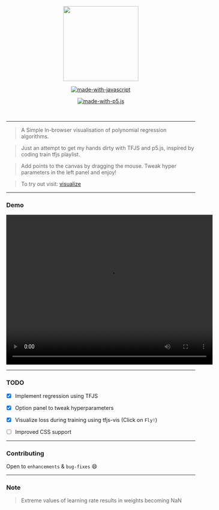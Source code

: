 <div align = "center">
<img src="https://image.flaticon.com/icons/png/512/1700/premium/1700483.png" width=200px/>
</div>


<div align="center">


[![made-with-javascript](https://img.shields.io/badge/Made%20with-tensorflow.js-orange.svg)](https://js.tensorflow.org/)

[![made-with-p5.js](https://img.shields.io/badge/Made%20with-p5.js-pink.svg)](https://p5js.org/)


<br>



</div>

------------------------------------------

> A Simple In-browser visualisation of polynomial regression algorithms.

> Just an attempt to get my hands dirty with TFJS and p5.js, inspired by coding train tfjs playlist.

> Add points to the canvas by dragging the mouse. Tweak hyper parameters in the left panel and enjoy!

> To try out visit: [visualize](https://visualize-regression.surge.sh)

------------------------------------------
### Demo

<video width="550" height="400" src="assets/demo.mp4"></video>

------------------------------------------

### TODO
- [x] Implement regression using TFJS
- [x] Option panel to tweak hyperparameters
- [x] Visualize loss during training using tfjs-vis (Click on `Fly!`)
- [ ] Improved CSS support



------------------------------------------
### Contributing
 Open to `enhancements` & `bug-fixes` :smile: 

------------------------------------------
### Note

> Extreme values of learning rate results in weights becoming NaN

